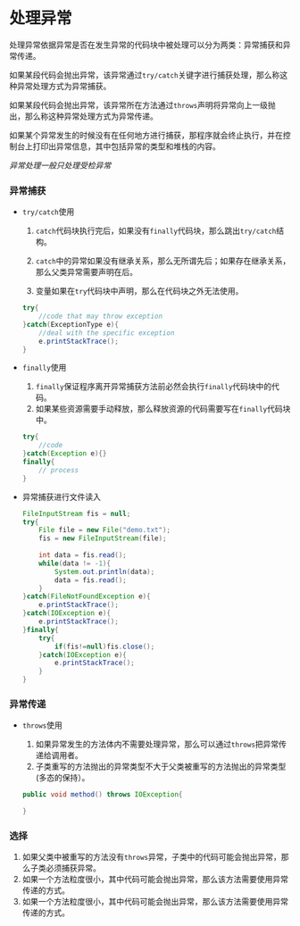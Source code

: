 # 处理异常

处理异常依据异常是否在发生异常的代码块中被处理可以分为两类：异常捕获和异常传递。

如果某段代码会抛出异常，该异常通过`try/catch`关键字进行捕获处理，那么称这种异常处理方式为异常捕获。

如果某段代码会抛出异常，该异常所在方法通过`throws`声明将异常向上一级抛出，那么称这种异常处理方式为异常传递。

如果某个异常发生的时候没有在任何地方进行捕获，那程序就会终止执行，并在控制台上打印出异常信息，其中包括异常的类型和堆栈的内容。

*异常处理一般只处理受检异常*

### 异常捕获

* `try/catch`使用

  1. `catch`代码块执行完后，如果没有`finally`代码块，那么跳出`try/catch`结构。

  2. `catch`中的异常如果没有继承关系，那么无所谓先后；如果存在继承关系，那么父类异常需要声明在后。

  3. 变量如果在`try`代码块中声明，那么在代码块之外无法使用。

  ```java
  try{
      //code that may throw exception
  }catch(ExceptionType e){
      //deal with the specific exception
      e.printStackTrace();
  }
  ```

* `finally`使用

  1. `finally`保证程序离开异常捕获方法前必然会执行`finally`代码块中的代码。
  2. 如果某些资源需要手动释放，那么释放资源的代码需要写在`finally`代码块中。

  ```java
  try{
      //code
  }catch(Exception e){}
  finally{
      // process 
  }
  ```

* 异常捕获进行文件读入

  ```java
  FileInputStream fis = null;
  try{
      File file = new File("demo.txt");
      fis = new FileInputStream(file);
     	
      int data = fis.read();
      while(data != -1){
          System.out.println(data);
          data = fis.read();
      }
  }catch(FileNotFoundException e){
      e.printStackTrace();
  }catch(IOException e){
      e.printStackTrace();
  }finally{
      try{
          if(fis!=null)fis.close();   
      }catch(IOException e){
          e.printStackTrace();
      }
  }
  ```

### 异常传递

* `throws`使用

  1. 如果异常发生的方法体内不需要处理异常，那么可以通过`throws`把异常传递给调用者。
  2. 子类重写的方法抛出的异常类型不大于父类被重写的方法抛出的异常类型(多态的保持）。

  ```java
  public void method() throws IOException{
      
  }
  ```

### 选择

1. 如果父类中被重写的方法没有`throws`异常，子类中的代码可能会抛出异常，那么子类必须捕获异常。
2. 如果一个方法粒度很小，其中代码可能会抛出异常，那么该方法需要使用异常传递的方式。
3. 如果一个方法粒度很小，其中代码可能会抛出异常，那么该方法需要使用异常传递的方式。


